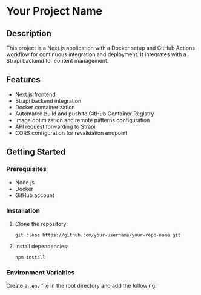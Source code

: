 # Your Project Name

## Description
This project is a Next.js application with a Docker setup and GitHub Actions workflow for continuous integration and deployment. It integrates with a Strapi backend for content management.

## Features
- Next.js frontend
- Strapi backend integration
- Docker containerization
- Automated build and push to GitHub Container Registry
- Image optimization and remote patterns configuration
- API request forwarding to Strapi
- CORS configuration for revalidation endpoint

## Getting Started

### Prerequisites
- Node.js
- Docker
- GitHub account

### Installation
1. Clone the repository:
   ```
   git clone https://github.com/your-username/your-repo-name.git
   ```
2. Install dependencies:
   ```
   npm install
   ```

### Environment Variables
Create a `.env` file in the root directory and add the following: